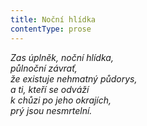 ```yaml
---
title: Noční hlídka
contentType: prose
---
```


<section>

_Zas úplněk, noční hlídka,  
půlnoční závrať,  
že existuje nehmatný půdorys,  
a ti, kteří se odváží  
k chůzi po jeho okrajích,  
prý jsou nesmrtelní._

</section>
